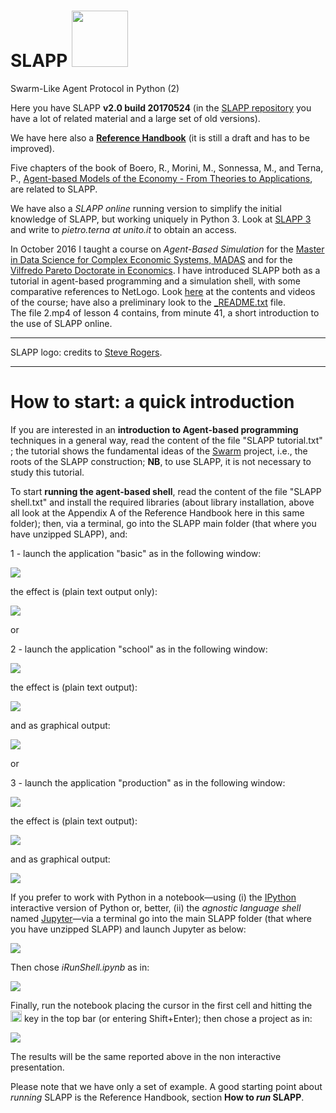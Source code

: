 SLAPP <img src="./-pictures/slapp-logo.png" height="90" />
=====



Swarm-Like Agent Protocol in Python (2)

Here you have SLAPP **v2.0 build 20170524** (in the [SLAPP repository](http://terna.to.it/slapp_dep/) you have a lot of related material and a large set of old versions).

We have here also a [**Reference Handbook**](https://github.com/terna/SLAPP2/blob/master/SLAPP_Reference_Handbook.pdf) (it is still a draft and has to be improved).

Five chapters of the book of Boero, R., Morini, M., Sonnessa, M., and Terna, P.,  [Agent-based Models of the Economy - From Theories to Applications](http://www.palgrave.com/page/detail/agentbased-models-of-the-economy-/?K=9781137339805), are related to SLAPP.

We have also a *SLAPP online* running version to simplify
the initial knowledge of SLAPP, but working uniquely in Python 3. Look at [SLAPP 3](https://github.com/terna/SLAPP3) and write to *pietro.terna at unito.it* to obtain an access.

In October 2016 I taught a course on *Agent-Based Simulation* for the [Master in Data Science for Complex Economic Systems, MADAS](http://www.madas.carloalberto.org/) and for the [Vilfredo Pareto Doctorate in Economics](http://www.sde.unito.it/). I have introduced SLAPP both as a tutorial in agent-based programming and a simulation shell, with some comparative references to NetLogo. Look [here](http://terna.to.it/sim/2016/) at the contents and videos of the course; have also a preliminary look to the [_README.txt](http://terna.to.it/sim/2016/_README.txt) file.  
The file 2.mp4 of lesson 4 contains, from minute 41, a short introduction to the use of SLAPP online.

---
SLAPP logo: credits to [Steve Rogers](https://www.linkedin.com/in/shrogers).

---

How to start: a quick introduction
====
If you are interested in an **introduction to Agent-based programming** techniques in a general way, read the content of the file "SLAPP tutorial.txt" ; the tutorial shows the fundamental ideas of the [Swarm](http://www.swarm.org) project, i.e., the roots of the SLAPP construction; **NB**, to use SLAPP, it is not necessary to study this tutorial.

To start **running the agent-based shell**, read the content of the file
"SLAPP shell.txt" and install the required libraries (about library installation, above all look at the Appendix A of the Reference Handbook here in this same folder); then, via a terminal, go into the SLAPP main folder (that where you have unzipped SLAPP), and:

1 - launch the application "basic" as in the following window:

<img src="./-pictures/t1.png" />

the effect is (plain text output only):

<img src="./-pictures/t2.png" />

or

2 - launch the application "school" as in the following window:

<img src="./-pictures/t3.png" />

the effect is (plain text output):

<img src="./-pictures/t4.png" />

and as graphical output:

<img src="./-pictures/t5.png" />

or

3 - launch the application "production" as in the following window:

<img src="./-pictures/t6.png" />

the effect is (plain text output):

<img src="./-pictures/t7.png" />

and as graphical output:

<img src="./-pictures/t8.png" />

If you prefer to work with Python in a notebook&mdash;using (i) the [IPython](http://ipython.org) interactive version of Python or, better, (ii) the *agnostic language shell* named [Jupyter](http://jupyter.org)&mdash;via a terminal go into the main SLAPP folder (that where you have unzipped SLAPP) and launch Jupyter as below:

<img src="./-pictures/t9.png" />

Then chose *iRunShell.ipynb* as in:

<img src="./-pictures/t10.png" />

Finally, run the notebook placing the cursor in the first cell and  hitting the <img src="./-pictures/forwardframe.png" width="18" height="18"/> key in the top bar (or entering Shift+Enter); then chose a project as in:

<img src="./-pictures/t11.png" />

The results will be the same reported above in the non interactive presentation.

Please note that we have only a set of example. A good starting point about *running* SLAPP is the Reference Handbook, section **How to *run* SLAPP**.

